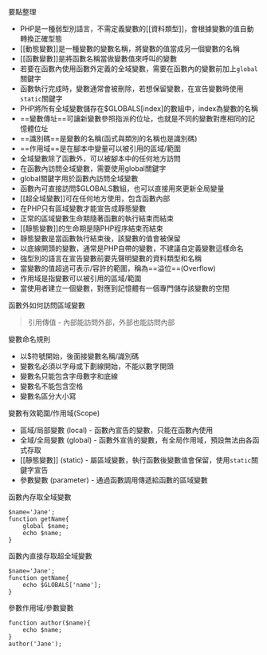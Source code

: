 要點整理
- PHP是一種弱型別語言，不需定義變數的[[資料類型]]，會根據變數的值自動轉換正確型態
- [[動態變數]]是一種變數的變數名稱，將變數的值當成另一個變數的名稱
- [[函數變數]]是將函數名稱當做變數值來呼叫的變數
- 若要在函數內使用函數外定義的全域變數，需要在函數內的變數前加上`global`關鍵字
- 函數執行完成時，變數通常會被刪除，若想保留變數，在宣告變數時使用`static`關鍵字
- PHP將所有全域變數儲存在$GLOBALS[index]的數組中，index為變數的名稱
- ==變數傳址==可讓新變數參照指派的位址，也就是不同的變數對應相同的記憶體位址
- ==識別碼==是變數的名稱(函式與類別的名稱也是識別碼)
- ==作用域==是在腳本中變量可以被引用的區域/範圍
- 全域變數除了函數外，可以被腳本中的任何地方訪問
- 在函數內訪問全域變數，需要使用global關鍵字
- global關鍵字用於函數內訪問全域變數
- 函數內可直接訪問$GLOBALS數組，也可以直接用來更新全局變量
- [[超全域變數]]可在任何地方使用，包含函數內部
- 在PHP只有區域變數才能宣告成靜態變數
- 正常的區域變數生命期隨著函數的執行結束而結束
- [[靜態變數]]的生命期是隨PHP程序結束而結束
- 靜態變數是當函數執行結束後，該變數的值會被保留
- 以底線開頭的變數，通常是PHP自帶的變數，不建議自定義變數這樣命名
- 強型別的語言在宣告變數前要先聲明變數的資料類型和名稱
- 當變數的值超過可表示/容許的範圍，稱為==溢位==(Overflow)
- 作用域是指變數可以被引用的區域/範圍
- 當使用者建立一個變數，對應到記憶體有一個專門儲存該變數的空間

函數外如何訪問區域變數
>引用傳值 - 內部能訪問外部，外部也能訪問內部

變數命名規則

* 以$符號開始，後面接變數名稱/識別碼
* 變數名必須以字母或下劃線開始，不能以數字開頭
* 變數名只能包含字母數字和底線
* 變數名不能包含空格
* 變數名區分大小寫

變數有效範圍/作用域(Scope)

* 區域/局部變數 (local) - 函數內宣告的變數，只能在函數內使用
* 全域/全局變數 (global) - 函數外宣告的變數，有全局作用域，預設無法由各函式存取
* [[靜態變數]] (static) - 屬區域變數，執行函數後變數值會保留，使用`static`關鍵字宣告
* 參數變數 (parameter) - 通過函數調用傳遞給函數的區域變數

函數內存取全域變數
```
$name='Jane';
function getName{
	global $name;
	echo $name;
}
```

函數內直接存取超全域變數
```
$name='Jane';
function getName{
	echo $GLOBALS['name'];
}
```

參數作用域/參數變數
```
function author($name){
	echo $name;
}
author('Jane');
```